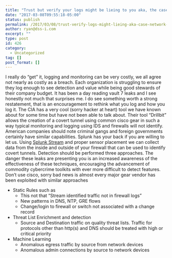 ```yaml
---
title: "Trust but verify your logs might be lieing to you aka, the case for network tap traffic monitoring"
date: "2017-03-08T09:55:18-05:00"
status: publish
permalink: /2017/03/08/trust-verify-logs-might-lieing-aka-case-network-tap-traffic-monitoring
author: ryan@dss-i.com
excerpt: ""
type: post
id: 426
category:
  - Uncategorized
tag: []
post_format: []
---
```


I really do “get” it, logging and monitoring can be very costly, we all agree not nearly as costly as a breach. Each organization is struggling to ensure they log enough to see detection and value while being good stewards of their company budget. It has been a day reading vault 7 leaks and I see honestly not much that surprises me. I do see something worth a strong restatement, that is an encouragement to rethink what you log and how you log it. The CIA has a very cool (sorry hacker at heart) tool we have known about for some time but have not been able to talk about. Their tool “Drillbit” allows the creation of a covert tunnel using common cisco gear in such a way typical monitoring and logging using IDS and firewalls will not identify. American companies should note criminal gangs and foreign governments certainly have similar capabilities. Splunk has your back if you are willing to let us. Using [Splunk Stream](https://splunkbase.splunk.com/app/1809/) and proper sensor placement we can collect data from the inside and outside of your firewall that can be used to identify covert tunnels. Detection should be performed three approaches. The danger these leaks are presenting you is an increased awareness of the effectiveness of these techniques, encouraging the advancement of commodity cybercrime toolkits with ever more difficult to detect features. Don’t use cisco, sorry bad news is almost every major gear vendor has been exploited with similar approaches

- Static Rules such as
  - This not that “Stream identified traffic not in firewall logs”
  - New patterns in DNS, NTP, GRE flows
  - Change/login to firewall or switch not associated with a change record
- Threat List Enrichment and detection
  - Source and Destination traffic on quality threat lists. Traffic for protocols other than http(s) and DNS should be treated with high or critical priority
- Machine Learning
  - Anomalous egress traffic by source from network devices
  - Anomalous admin connections by source to network devices
